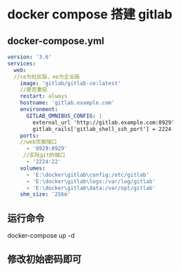 # docker compose 搭建 gitlab



## docker-compose.yml

```yaml
version: '3.6'
services:
  web:
  //ce为社区版，ee为企业版
    image: 'gitlab/gitlab-ce:latest'
    //是否重启
    restart: always
    hostname: 'gitlab.example.com'
    environment:
      GITLAB_OMNIBUS_CONFIG: |
        external_url 'http://gitlab.example.com:8929'
        gitlab_rails['gitlab_shell_ssh_port'] = 2224
    ports:
    //web页面端口
      - '8929:8929'
     //实际git的端口 
      - '2224:22'
    volumes:
      - 'E:\docker\gitlab\config:/etc/gitlab'
      - 'E:\docker\gitlab\logs:/var/log/gitlab'
      - 'E:\docker\gitlab\data:/var/opt/gitlab'
    shm_size: '256m'
```





## 运行命令

docker-compose up -d

## 修改初始密码即可
